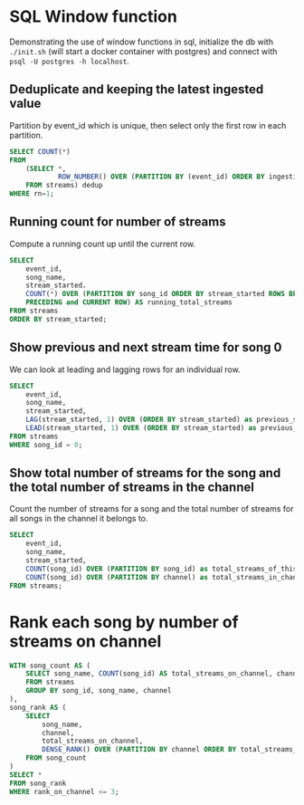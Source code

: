 # SQL Window function

Demonstrating the use of window functions in sql, initialize the db with `./init.sh` (will start a docker container with postgres) and connect with `psql -U postgres -h localhost`.


## Deduplicate and keeping the latest ingested value

Partition by event_id which is unique, then select only the first row in each partition.

```sql
SELECT COUNT(*) 
FROM 
    (SELECT *,
            ROW_NUMBER() OVER (PARTITION BY (event_id) ORDER BY ingestion_time DESC) AS rn 
    FROM streams) dedup 
WHERE rn=1;
```

## Running count for number of streams

Compute a running count up until the current row.

```sql
SELECT
    event_id,
    song_name,
    stream_started.
    COUNT(*) OVER (PARTITION BY song_id ORDER BY stream_started ROWS BETWEEN UNBOUNDED
    PRECEDING and CURRENT ROW) AS running_total_streams
FROM streams
ORDER BY stream_started;
```

## Show previous and next stream time for song 0

We can look at leading and lagging rows for an individual row.

```sql
SELECT
    event_id,
    song_name,
    stream_started,
    LAG(stream_started, 1) OVER (ORDER BY stream_started) as previous_stream,
    LEAD(stream_started, 1) OVER (ORDER BY stream_started) as previous_stream
FROM streams
WHERE song_id = 0;
```

## Show total number of streams for the song and the total number of streams in the channel

Count the number of streams for a song and the total number of streams for all songs in the channel it belongs to.

```sql
SELECT
    event_id,
    song_name,
    stream_started,
    COUNT(song_id) OVER (PARTITION BY song_id) as total_streams_of_this_song, 
    COUNT(song_id) OVER (PARTITION BY channel) as total_streams_in_channel
FROM streams;
```

# Rank each song by number of streams on channel

```sql
WITH song_count AS (
    SELECT song_name, COUNT(song_id) AS total_streams_on_channel, channel
    FROM streams
    GROUP BY song_id, song_name, channel
),
song_rank AS (
    SELECT
        song_name,
        channel,
        total_streams_on_channel,
        DENSE_RANK() OVER (PARTITION BY channel ORDER BY total_streams_on_channel DESC) AS rank_on_channel
    FROM song_count
)
SELECT *
FROM song_rank
WHERE rank_on_channel <= 3;
```